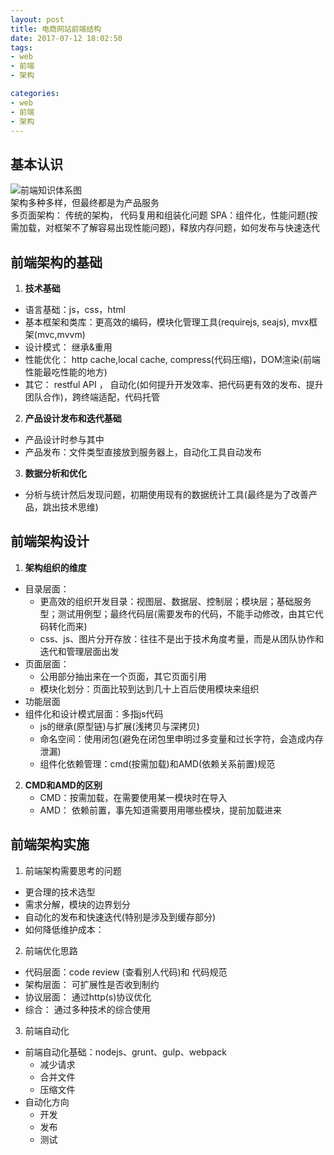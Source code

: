 ```yaml
---
layout: post
title: 电商网站前端结构
date: 2017-07-12 18:02:50
tags:
- web
- 前端
- 架构

categories:
- web
- 前端
- 架构
---
```


## 基本认识
![前端知识体系图](http://images.cnblogs.com/cnblogs_com/scarecrowlxb/1010057/t_Front_End_Engineer_Knowledge.jpg "前端工程师知识体系图")    
架构多种多样，但最终都是为产品服务    
多页面架构： 传统的架构， 代码复用和组装化问题
SPA：组件化，性能问题(按需加载，对框架不了解容易出现性能问题)，释放内存问题，如何发布与快速迭代
<!-- more -->

## 前端架构的基础
1. **技术基础**    
+ 语言基础：js，css，html
+ 基本框架和类库：更高效的编码，模块化管理工具(requirejs, seajs), mvx框架(mvc,mvvm)
+ 设计模式： 继承&重用
+ 性能优化： http cache,local cache, compress(代码压缩)，DOM渲染(前端性能最吃性能的地方)
+ 其它： restful API ， 自动化(如何提升开发效率、把代码更有效的发布、提升团队合作)，跨终端适配，代码托管

2. **产品设计发布和迭代基础**
+ 产品设计时参与其中
+ 产品发布：文件类型直接放到服务器上，自动化工具自动发布

3. **数据分析和优化**
+ 分析与统计然后发现问题，初期使用现有的数据统计工具(最终是为了改善产品，跳出技术思维)

## 前端架构设计
1. **架构组织的维度**
+ 目录层面：
    - 更高效的组织开发目录：视图层、数据层、控制层；模块层；基础服务型；测试用例型；最终代码层(需要发布的代码，不能手动修改，由其它代码转化而来)
    - css、js、图片分开存放：往往不是出于技术角度考量，而是从团队协作和迭代和管理层面出发
+ 页面层面：
    - 公用部分抽出来在一个页面，其它页面引用
    - 模块化划分：页面比较到达到几十上百后使用模块来组织
+ 功能层面
+ 组件化和设计模式层面：多指js代码
    - js的继承(原型链)与扩展(浅拷贝与深拷贝)
    - 命名空间：使用闭包(避免在闭包里申明过多变量和过长字符，会造成内存泄漏)
    - 组件化依赖管理：cmd(按需加载)和AMD(依赖关系前置)规范
2. **CMD和AMD的区别**
    - CMD：按需加载，在需要使用某一模块时在导入
    - AMD： 依赖前置，事先知道需要用用哪些模块，提前加载进来

## 前端架构实施
1. 前端架构需要思考的问题
+ 更合理的技术选型
+ 需求分解，模块的边界划分
+ 自动化的发布和快速迭代(特别是涉及到缓存部分)
+ 如何降低维护成本：

2. 前端优化思路
+ 代码层面：code review (查看别人代码)和 代码规范
+ 架构层面： 可扩展性是否收到制约
+ 协议层面： 通过http(s)协议优化
+ 综合： 通过多种技术的综合使用

3. 前端自动化
+ 前端自动化基础：nodejs、grunt、gulp、webpack
    - 减少请求
    - 合并文件
    - 压缩文件
+ 自动化方向
    - 开发
    - 发布
    - 测试